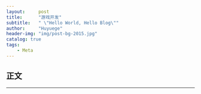 ```yaml
---
layout:     post
title:      "游戏开发"
subtitle:   " \"Hello World, Hello Blog\""
author:     "Huyuege"
header-img: "img/post-bg-2015.jpg"
catalog: true
tags:
    - Meta
---
```






## 正文



---
